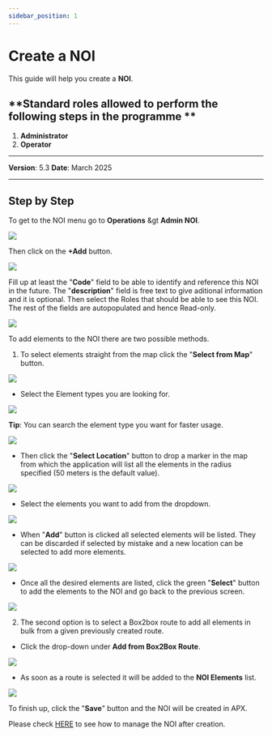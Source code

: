 ```yaml
---
sidebar_position: 1
---
```


# Create a NOI

This guide will help you create a **NOI**.

## **Standard roles allowed to perform the following steps in the programme **

1.	**Administrator**
2.	**Operator**

------------

**Version**: 5.3
**Date**: March 2025

------------
## **Step by Step**

To get to the NOI menu go to **Operations** &gt **Admin NOI**.

![](/img/Noi/noi-screens01.png)

Then click on the **+Add** button.

![](/img/Noi/noi-create01.png)

Fill up at least the "**Code**" field to be able to identify and  reference this NOI in the future. The "**description**" field is free text to give aditional information and it is optional.
Then select the Roles that should be able to see this NOI. The rest of the fields are autopopulated and hence Read-only.

![](/img/Noi/noi-create02.png)

To add elements to the NOI there are two possible methods.

1. To select elements straight from the map click the "**Select from Map**" button.

![](/img/Noi/noi-create02.png)

* Select the Element types you are looking for.

![](/img/Noi/noi-create03.png)

**Tip**: You can search the element type you want for faster usage.

![](/img/Noi/noi-create04.png)

* Then click the "**Select Location**" button to drop a marker in the map from which the application will list all the elements in the radius specified (50 meters is the default value).

![](/img/Noi/noi-create05.png)

* Select the elements you want to add from the dropdown.

![](/img/Noi/noi-create06.png)

* When "**Add**" button is clicked all selected elements will be listed. They can be discarded if selected by mistake and a new location can be selected to add more elements.

![](/img/Noi/noi-create07.png)

* Once all the desired elements are listed, click the green "**Select**" button to add the elements to the NOI and go back to the previous screen.

![](/img/Noi/noi-create08.png)

2. The second option is to select a Box2box route to add all elements in bulk from a given previously created route.

* Click the drop-down under **Add from Box2Box Route**.

![](/img/Noi/noi-create09.png)

* As soon as a route is selected it will be added to the **NOI Elements** list.

![](/img/Noi/noi-create10.png)

To finish up, click the "**Save**" button and the NOI will be created in APX.

Please check [HERE](./01-screens.md#actions-and-buttons) to see how to manage the NOI after creation.
